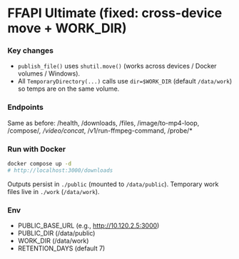 
# FFAPI Ultimate (fixed: cross-device move + WORK_DIR)

### Key changes
- `publish_file()` uses `shutil.move()` (works across devices / Docker volumes / Windows).
- All `TemporaryDirectory(...)` calls use `dir=$WORK_DIR` (default `/data/work`) so temps are on the same volume.

### Endpoints
Same as before: /health, /downloads, /files, /image/to-mp4-loop, /compose/*, /video/concat*, /v1/run-ffmpeg-command, /probe/*

### Run with Docker
```bash
docker compose up -d
# http://localhost:3000/downloads
```
Outputs persist in `./public` (mounted to `/data/public`). Temporary work files live in `./work` (`/data/work`).

### Env
- PUBLIC_BASE_URL  (e.g., http://10.120.2.5:3000)
- PUBLIC_DIR       (/data/public)
- WORK_DIR         (/data/work)
- RETENTION_DAYS   (default 7)
